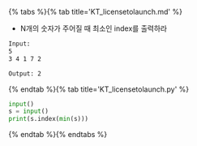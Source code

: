 {% tabs %}{% tab title='KT_licensetolaunch.md' %}

* N개의 숫자가 주어질 때 최소인 index를 출력하라

```txt
Input:
5
3 4 1 7 2

Output: 2
```

{% endtab %}{% tab title='KT_licensetolaunch.py' %}

```py
input()
s = input()
print(s.index(min(s)))
```

{% endtab %}{% endtabs %}
